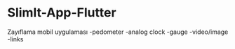 # SlimIt-App-Flutter
Zayıflama mobil uygulaması
-pedometer
-analog clock
-gauge
-video/image
-links
